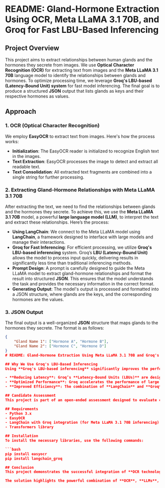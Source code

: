 # README: Gland-Hormone Extraction Using OCR, Meta LLaMA 3.1 70B, and Groq for Fast LBU-Based Inferencing

## Project Overview
This project aims to extract relationships between human glands and the hormones they secrete from images. We use **Optical Character Recognition (OCR)** for extracting text from images and the **Meta LLaMA 3.1 70B** language model to identify the relationships between glands and hormones. To optimize processing time, we leverage **Groq's LBU-based (Latency-Bound Unit) system** for fast model inferencing. The final goal is to produce a structured **JSON** output that lists glands as keys and their respective hormones as values.

## Approach

### 1. OCR (Optical Character Recognition)
We employ **EasyOCR** to extract text from images. Here's how the process works:

- **Initialization**: The EasyOCR reader is initialized to recognize English text in the images.
- **Text Extraction**: EasyOCR processes the image to detect and extract all readable text.
- **Text Consolidation**: All extracted text fragments are combined into a single string for further processing.

### 2. Extracting Gland-Hormone Relationships with Meta LLaMA 3.1 70B
After extracting the text, we need to find the relationships between glands and the hormones they secrete. To achieve this, we use the **Meta LLaMA 3.1 70B** model, a powerful **large language model (LLM)**, to interpret the text and extract these relationships. Here’s the process:

- **Using LangChain**: We connect to the Meta LLaMA model using **LangChain**, a framework designed to interface with large models and manage their interactions.
- **Groq for Fast Inferencing**: For efficient processing, we utilize **Groq's LBU-based inferencing** system. Groq’s **LBU (Latency-Bound Unit)** allows the model to process input quickly, delivering results in significantly less time than traditional inferencing methods.
- **Prompt Design**: A prompt is carefully designed to guide the Meta LLaMA model to extract gland-hormone relationships and format the result into structured **JSON**. This ensures that the model understands the task and provides the necessary information in the correct format.
- **Generating Output**: The model's output is processed and formatted into a JSON structure, where glands are the keys, and the corresponding hormones are the values.

### 3. JSON Output
The final output is a well-organized **JSON** structure that maps glands to the hormones they secrete. The format is as follows:

```json
{
    "Gland Name 1": ["Hormone A", "Hormone B"],
    "Gland Name 2": ["Hormone C", "Hormone D"]
}
# README: Gland-Hormone Extraction Using Meta LLaMA 3.1 70B and Groq's LBU-Based Inferencing

## Why We Use Groq's LBU-Based Inferencing
Using **Groq's LBU-based inferencing** significantly improves the performance of the **Meta LLaMA model** by:

- **Reducing Latency**: Groq’s **Latency-Bound Units (LBUs)** are designed to minimize the delay in model execution, allowing us to process input in real time or near real time.
- **Optimized Performance**: Groq accelerates the performance of large models like **Meta LLaMA 3.1 70B**, enabling it to handle complex and large-scale text data efficiently.
- **Improved Efficiency**: The combination of **LangChain** and **Groq** ensures that our system can handle demanding language model tasks, such as extracting detailed relationships from large bodies of text, without sacrificing speed or accuracy.

## Candidate Assessment
This project is part of an open-ended assessment designed to evaluate candidates’ skills in **problem-solving**, **innovation**, and **technical aptitude**. Candidates are encouraged to explore different methods for preprocessing, structuring, or analyzing the text data extracted from images. By leveraging **OCR**, **LLMs**, and **fast inferencing through Groq**, candidates can demonstrate their ability to work with cutting-edge technology in real-world applications.

## Requirements
- Python 3.x
- EasyOCR
- LangChain with Groq integration (for Meta LLaMA 3.1 70B inferencing)
- Transformers library

## Installation
To install the necessary libraries, use the following commands:

```bash
pip install easyocr
pip install langchain_groq

## Conclusion
This project demonstrates the successful integration of **OCR technology** and **large language models (LLMs)**, specifically the **Meta LLaMA 3.1 70B**, to extract meaningful relationships between glands and the hormones they secrete from images. By leveraging **Groq's LBU-based inferencing**, we were able to significantly optimize the process for speed and efficiency, ensuring faster execution without compromising on accuracy.

The solution highlights the powerful combination of **OCR**, **LLMs**, and **high-performance inferencing** to solve real-world challenges in a timely manner, showcasing the potential of advanced AI in delivering structured, actionable insights from complex data sources.
